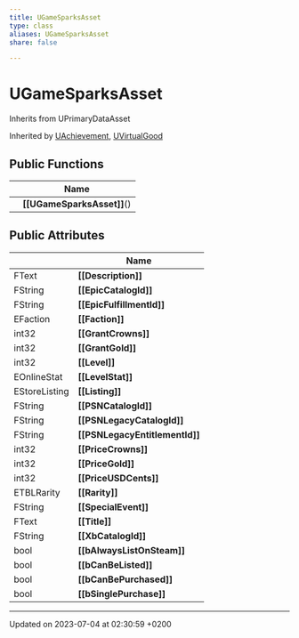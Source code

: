 ```yaml
---
title: UGameSparksAsset
type: class
aliases: UGameSparksAsset
share: false

---
```


# UGameSparksAsset





Inherits from UPrimaryDataAsset

Inherited by [UAchievement](/docs/SDK/Source/Classes/classUAchievement.md), [UVirtualGood](/docs/SDK/Source/Classes/classUVirtualGood.md)

## Public Functions

|                | Name           |
| -------------- | -------------- |
| | **[[UGameSparksAsset]]**() |

## Public Attributes

|                | Name           |
| -------------- | -------------- |
| FText | **[[Description]]**  |
| FString | **[[EpicCatalogId]]**  |
| FString | **[[EpicFulfillmentId]]**  |
| EFaction | **[[Faction]]**  |
| int32 | **[[GrantCrowns]]**  |
| int32 | **[[GrantGold]]**  |
| int32 | **[[Level]]**  |
| EOnlineStat | **[[LevelStat]]**  |
| EStoreListing | **[[Listing]]**  |
| FString | **[[PSNCatalogId]]**  |
| FString | **[[PSNLegacyCatalogId]]**  |
| FString | **[[PSNLegacyEntitlementId]]**  |
| int32 | **[[PriceCrowns]]**  |
| int32 | **[[PriceGold]]**  |
| int32 | **[[PriceUSDCents]]**  |
| ETBLRarity | **[[Rarity]]**  |
| FString | **[[SpecialEvent]]**  |
| FText | **[[Title]]**  |
| FString | **[[XbCatalogId]]**  |
| bool | **[[bAlwaysListOnSteam]]**  |
| bool | **[[bCanBeListed]]**  |
| bool | **[[bCanBePurchased]]**  |
| bool | **[[bSinglePurchase]]**  |

-------------------------------

Updated on 2023-07-04 at 02:30:59 +0200